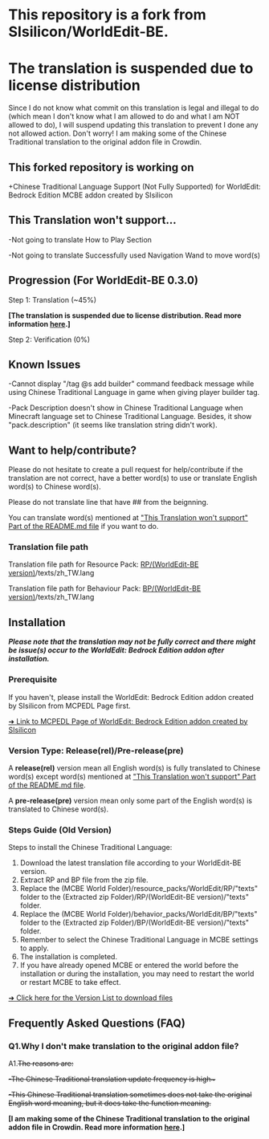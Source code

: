 # This repository is a fork from SIsilicon/WorldEdit-BE.
# The translation is suspended due to license distribution
Since I do not know what commit on this translation is legal and illegal to do (which mean I don't know what I am allowed to do and what I am NOT allowed to do), I will suspend updating this translation to prevent I done any not allowed action. Don't worry! I am making some of the Chinese Traditional translation to the original addon file in Crowdin.
## This forked repository is working on
+Chinese Traditional Language Support (Not Fully Supported) for WorldEdit: Bedrock Edition MCBE addon created by SIsilicon

## This Translation won't support...
-Not going to translate How to Play Section

-Not going to translate Successfully used Navigation Wand to move word(s)

## Progression (For WorldEdit-BE 0.3.0)
Step 1: Translation (~45%)

**[The translation is suspended due to license distribution. Read more information <a href="https://github.com/XuPaperCup/WorldEdit-BE#the-translation-is-suspended-due-to-license-distribution">here</a>.]**

Step 2: Verification (0%)

## Known Issues
-Cannot display "/tag @s add builder" command feedback message while using Chinese Traditional Language in game when giving player builder tag.

-Pack Description doesn't show in Chinese Traditional Language when Minecraft language set to Chinese Traditional Language. Besides, it show "pack.description" (it seems like translation string didn't work).

## Want to help/contribute?
Please do not hesitate to create a pull request for help/contribute if the translation are not correct, have a better word(s) to use or translate English word(s) to Chinese word(s).

Please do not translate line that have ## from the beignning.

You can translate word(s) mentioned at <a href="https://github.com/XuPaperCup/WorldEdit-BE#this-translation-wont-support">"This Translation won't support" Part of the README.md file</a> if you want to do.
### Translation file path
Translation file path for Resource Pack: <a href="https://github.com/XuPaperCup/WorldEdit-BE/tree/master/RP">RP/(WorldEdit-BE version)</a>/texts/zh_TW.lang

Translation file path for Behaviour Pack: <a href="https://github.com/XuPaperCup/WorldEdit-BE/tree/master/BP">BP/(WorldEdit-BE version)</a>/texts/zh_TW.lang

## Installation
<b>*Please note that the translation may not be fully correct and there might be issue(s) occur to the WorldEdit: Bedrock Edition addon after installation.*</b>

### Prerequisite
If you haven't, please install the WorldEdit: Bedrock Edition addon created by SIsilicon from MCPEDL Page first.

<a href="https://mcpedl.com/worldedit-be-addon/">➜ Link to MCPEDL Page of WorldEdit: Bedrock Edition addon created by SIsilicon</a>
### Version Type: Release(rel)/Pre-release(pre)
A <b>release(rel)</b> version mean all English word(s) is fully translated to Chinese word(s) except word(s) mentioned at <a href="https://github.com/XuPaperCup/WorldEdit-BE#this-translation-wont-support">"This Translation won't support" Part of the README.md file</a>.

A <b>pre-release(pre)</b> version mean only some part of the English word(s) is translated to Chinese word(s).
### Steps Guide (Old Version)
Steps to install the Chinese Traditional Language:
1. Download the latest translation file according to your WorldEdit-BE version.
2. Extract RP and BP file from the zip file.
3. Replace the (MCBE World Folder)/resource_packs/WorldEdit/RP/"texts" folder to the (Extracted zip Folder)/RP/(WorldEdit-BE version)/"texts" folder.
4. Replace the (MCBE World Folder)/behavior_packs/WorldEdit/BP/"texts" folder to the (Extracted zip Folder)/BP/(WorldEdit-BE version)/"texts" folder.
5. Remember to select the Chinese Traditional Language in MCBE settings to apply.
6. The installation is completed.
7. If you have already opened MCBE or entered the world before the installation or during the installation, you may need to restart the world or restart MCBE to take effect.

<a href="https://github.com/XuPaperCup/WorldEdit-BE/blob/master/Verson_List.md">➜ Click here for the Version List to download files</a>

## Frequently Asked Questions (FAQ)
### Q1.Why I don't make translation to the original addon file?
A1.<s>The reasons are:</s>

<s>-The Chinese Traditional translation update frequency is high~</s>

<s>-This Chinese Traditional translation sometimes does not take the original English word meaning, but it does take the function meaning.</s>

**[I am making some of the Chinese Traditional translation to the original addon file in Crowdin. Read more information <a href="https://github.com/XuPaperCup/WorldEdit-BE#the-translation-is-suspended-due-to-license-distribution">here</a>.]**
